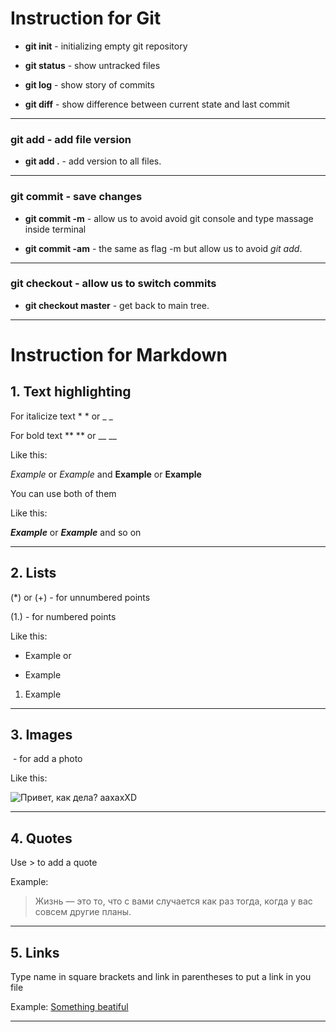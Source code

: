 # Instruction for Git

* **git init** - initializing empty git repository

* __git status__ - show untracked files

* __git log__ - show story of commits

* __git diff__ - show difference between current state and last commit

---

### __git add__ - add file version

* __git add .__ - add version to all files.

---

### __git commit__ - save changes

* __git commit -m__ - allow us to avoid avoid git console and type massage inside terminal

* __git commit -am__ - the same as flag -m but allow us to avoid _git add_.

---

### __git checkout__ - allow us to switch commits

* __git checkout master__ - get back to main tree.

---

# Instruction for Markdown

## 1. __Text highlighting__

For italicize text * * or _ _

For bold text ** ** or __ __

Like this: 

*Example* or _Example_ and **Example** or __Example__

You can use both of them

Like this:

_**Example**_ or *__Example__* and so on

---

## 2. __Lists__
(*) or (+) - for unnumbered points 

(1.) - for numbered points 

Like this:

* Example or 
+ Example

1. Example

---

## 3. __Images__

![]() - for add a photo 

Like this:

![Привет, как дела? аахахXD](Ya.jpg)

---

## 4. __Quotes__

Use > to add a quote

Example:

>Жизнь — это то, что с вами случается как раз тогда, когда у вас совсем другие планы.

---

## 5. __Links__

Type name in square brackets and link in parentheses to put a link in you file

Example: [Something beatiful](https://www.youtube.com/watch?v=wPT4UizFUEY)

---


